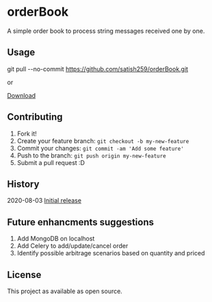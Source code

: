 # orderBook

A simple order book to process string messages received one by one.

## Usage

git pull --no-commit https://github.com/satish259/orderBook.git

or

[Download](https://github.com/satish259/orderBook/archive/e799584601bf9d6e1365673225c8c6b63a4f1c88.zip)

## Contributing

1. Fork it!
2. Create your feature branch: `git checkout -b my-new-feature`
3. Commit your changes: `git commit -am 'Add some feature'`
4. Push to the branch: `git push origin my-new-feature`
5. Submit a pull request :D

## History
2020-08-03 [Initial release](https://github.com/satish259/orderBook/commit/e799584601bf9d6e1365673225c8c6b63a4f1c88)

## Future enhancments suggestions
1) Add MongoDB on localhost 
2) Add Celery to add/update/cancel order
3) Identify possible arbitrage scenarios based on quantity and priced

## License

This project as available as open source.
